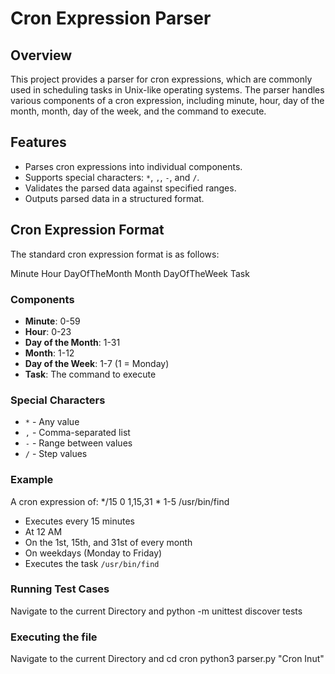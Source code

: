 # Cron Expression Parser

## Overview

This project provides a parser for cron expressions, which are commonly used in scheduling tasks in Unix-like operating systems. The parser handles various components of a cron expression, including minute, hour, day of the month, month, day of the week, and the command to execute.

## Features

- Parses cron expressions into individual components.
- Supports special characters: `*`, `,`, `-`, and `/`.
- Validates the parsed data against specified ranges.
- Outputs parsed data in a structured format.

## Cron Expression Format

The standard cron expression format is as follows:

Minute Hour DayOfTheMonth Month DayOfTheWeek Task

### Components

- **Minute**: 0-59
- **Hour**: 0-23
- **Day of the Month**: 1-31
- **Month**: 1-12 
- **Day of the Week**: 1-7 (1 = Monday)
- **Task**: The command to execute

### Special Characters

- `*` - Any value
- `,` - Comma-separated list
- `-` - Range between values
- `/` - Step values

### Example

A cron expression of: */15 0 1,15,31 * 1-5 /usr/bin/find


- Executes every 15 minutes
- At 12 AM
- On the 1st, 15th, and 31st of every month
- On weekdays (Monday to Friday)
- Executes the task `/usr/bin/find`

### Running Test Cases

Navigate to the current Directory and 
python -m unittest discover tests


### Executing the file

Navigate to the current Directory and 
cd cron
python3 parser.py "Cron Inut"




